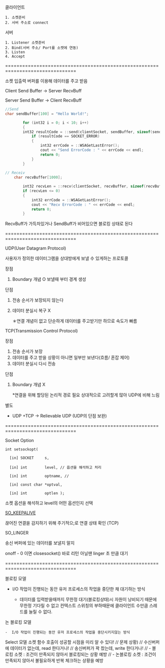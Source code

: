 클라이언트 

```
1. 소켓준비
2. 서버 주소로 connect
```

서버

	1. Listener 소켓준비
	2. Bind(서버 주소/ Port를 소켓에 연동)
	3. Listen
	4. Accept



===============================================================================

소켓 입출력 버퍼를 이용해 데이터를 주고 받음

Client Send Buffer -> Server RecvBuff

Server Send Buffer -> Client RecvBuff

```c++
//Send	
char sendBuffer[100] = "Hello World!";

		for (int32 i = 0; i < 10; i++)
		{
        int32 resultCode = ::send(clientSocket, sendBuffer, sizeof(sendBuffer), 0);
			if (resultCode == SOCKET_ERROR)
			{
				int32 errCode = ::WSAGetLastError();
				cout << "Send ErrorCode : " << errCode << endl;
				return 0;
			}
		}
		
// Receiv
	char recvBuffer[1000];

		int32 recvLen = ::recv(clientSocket, recvBuffer, sizeof(recvBuffer), 0);
		if (recvLen <= 0)
		{
			int32 errCode = ::WSAGetLastError();
			cout << "Recv ErrorCode : " << errCode << endl;
			return 0;
		}
```

RecvBuff가 가득차있거나 SendBuff가 비어있으면 블로킹 상태로 된다

===============================================================================

UDP(User Datagram Protocol)

사용자가 정의한 데이터그램을 상대방에게 보낼 수 있게하는 프로토콜

장점

1. Boundary 개념 O  보낼때 부터 경계 생성

단점

1. 전송 순서가 보장되지 않는다

2. 데이터 분실시 복구 X  

   

   ＊연결 개념이 없고 단순하게 데이터를 주고받기만 하므로 속도가 빠름

TCP(Transmission Control Protocol)

장점

1. 전송 순서가 보장
2. 데이터를 주고 받을 상황이 아니면 일부만 보낸다(흐름/ 혼잡 제어)  
3. 데이터 분실시 다시 전송 

단점

1. Boundary 개념 X

   

   *연결을 위해 할당된 논리적 경로 필요 상대적으로 고려할게 많아 UDP에 비해 느림

별도

* UDP +TCP -> Relievable UDP (UDP의 단점 보완)



===============================================================================

Socket Option

```
int setsockopt(

  [in] SOCKET     s,

  [in] int        level, // 옵션을 해석하고 처리

  [in] int        optname, // 

  [in] const char *optval,

  [in] int        optlen );
```

소켓 옵션을 해석하고 level의 어떤 옵션인지 선택

[SO_KEEPALIVE](https://docs.microsoft.com/en-us/windows/desktop/WinSock/so-keepalive)  

끊어진 연결을 감지하기 위해 주기적으;로 연결 상태 확인 (TCP)

SO_LINGER

송신 버퍼에 있는 데이터를 보낼지 말지 

onoff - 0 이면 closesocket()  바로 리턴 아닐땐 linger 초 만큼 대기

===============================================================================

블로킹 모델 

- I/O 작업이 진행되는 동안 유저 프로세스의 작업을 중단한 채 대기하는 방식

  

  - 데이터를 입력받을때까지 무한정 대기(블로킹상태)시 자원이 낭비되기 때문에 무한정 기다릴 수 없고  컨텍스트 스위칭의 부하때문에 클라이언트 수만큼 스레드를 늘릴 수 없다.

논 블로킹 모델

	-  I/O 작업이 진행되는 동안 유저 프로세스의 작업을 중단시키지않는 방식

 Select 모델 
	소켓 함수 호출이 성공할 시점을 미리 알 수 있다!
	// 문제 상황)
	// 수신버퍼에 데이터가 없는데, read 한다거나!
	// 송신버퍼가 꽉 찼는데, write 한다거나!
	// - 블로킹 소켓 : 조건이 만족되지 않아서 블로킹되는 상황 예방
	// - 논블로킹 소켓 : 조건이 만족되지 않아서 불필요하게 반복 체크하는 상황을 예방

